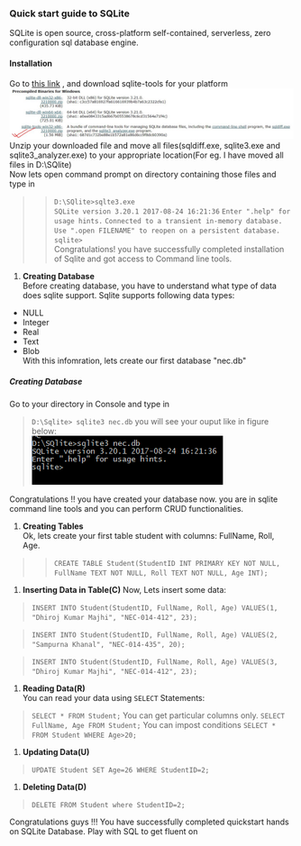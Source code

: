 ### Quick start guide to SQLite ###  
SQLite is open source, cross-platform self-contained, serverless, zero configuration sql database engine. 

#### Installation ####  
Go to [this link](https://sqlite.org/download.html) , and download sqlite-tools for your platform 
![Sqlite for windows ](sqlite_install.JPG)
Unzip your downloaded file and move all files(sqldiff.exe, sqlite3.exe and sqlite3_analyzer.exe) to your appropriate location(For eg. I have moved all files in D:\SQlite)  
Now lets open command prompt on directory containing those files and type in
>>`D:\SQlite>sqlte3.exe`  
>>`SQLite version 3.20.1 2017-08-24 16:21:36`
`Enter ".help" for usage hints.`
`Connected to a transient in-memory database.`
`Use ".open FILENAME" to reopen on a persistent database.`
>> `sqlite>`  
Congratulations! you have successfully completed installation of Sqlite and got access to Command line tools.
1. **Creating Database**  
Before creating database, you have to understand what type of data does sqlite support. Sqlite supports following data types:  
* NULL
* Integer
* Real
* Text
* Blob  
With this infomration, lets create our first database "nec.db"
##### Creating Database #####  
Go to your directory in Console and type in 
>`D:\Sqlite> sqlite3 nec.db` 
you will see your ouput like in figure below:  
![Creating Database](CreateDB.png)  

Congratulations !! you have created your database now.  you are in sqlite command line tools and you can perform CRUD functionalities.

1. **Creating Tables**  
Ok, lets create your first table student with columns: FullName, Roll, Age.
>>`CREATE TABLE Student(StudentID INT PRIMARY KEY NOT NULL, FullName TEXT NOT NULL, Roll TEXT NOT NULL, Age INT);`
1. **Inserting Data in Table(C)**
 Now, Lets insert some data:  
 >`INSERT INTO Student(StudentID, FullName, Roll, Age) VALUES(1, "Dhiroj Kumar Majhi", "NEC-014-412", 23);`  

 >`INSERT INTO Student(StudentID, FullName, Roll, Age) VALUES(2, "Sampurna Khanal", "NEC-014-435", 20);`  

 >`INSERT INTO Student(StudentID, FullName, Roll, Age) VALUES(3, "Dhiroj Kumar Majhi", "NEC-014-412", 23);`
1. **Reading Data(R)**  
 You can read your data using `SELECT` Statements:
 >`SELECT * FROM Student;`
 You can get particular columns only.
 >`SELECT FullName, Age FROM Student;`
You can impost conditions
> `SELECT * FROM Student WHERE Age>20;`
1. **Updating Data(U)**
> `UPDATE Student SET Age=26 WHERE StudentID=2;`
1. **Deleting Data(D)**
> `DELETE FROM Student where StudentID=2;`

Congratulations guys !!! You have successfully completed quickstart hands on SQLite Database. Play with SQL to get fluent on 
